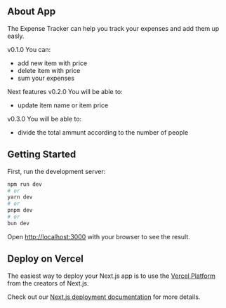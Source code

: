## About App

The Expense Tracker can help you track your expenses and add them up easly.

v0.1.0
You can:

- add new item with price
- delete item with price
- sum your expenses

Next features
v0.2.0
You will be able to:

- update item name or item price

v0.3.0
You will be able to:

- divide the total ammunt according to the number of people

## Getting Started

First, run the development server:

```bash
npm run dev
# or
yarn dev
# or
pnpm dev
# or
bun dev
```

Open [http://localhost:3000](http://localhost:3000) with your browser to see the result.

## Deploy on Vercel

The easiest way to deploy your Next.js app is to use the [Vercel Platform](https://vercel.com/new?utm_medium=default-template&filter=next.js&utm_source=create-next-app&utm_campaign=create-next-app-readme) from the creators of Next.js.

Check out our [Next.js deployment documentation](https://nextjs.org/docs/deployment) for more details.
